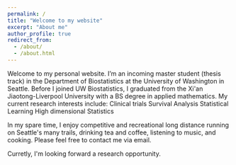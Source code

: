 ```yaml
---
permalink: /
title: "Welcome to my website"
excerpt: "About me"
author_profile: true
redirect_from: 
  - /about/
  - /about.html
---
```


Welcome to my personal website. I’m an incoming master student (thesis track) in the Department of Biostatistics at the University of Washington in Seattle. Before I joined UW Biostatistics,  I graduated from the Xi'an Jiaotong-Liverpool University with a BS degree in applied mathematics. 
My current research interests include:
Clinical trials
Survival Analysis
Statistical Learning
High dimensional Statistics

In my spare time, I enjoy competitive and recreational long distance running on Seattle's many trails, drinking tea and coffee, listening to music, and cooking. Please feel free to contact me via email.

Curretly, I'm looking forward a research opportunity.
